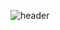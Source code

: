 ![header](https://capsule-render.vercel.app/api?type=soft&color=auto&height=300&section=header&text=gabe's%20github&fontSize=90)
